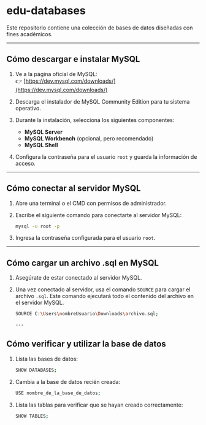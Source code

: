 # edu-databases
Este repositorio contiene una colección de bases de datos diseñadas con fines académicos.

---

## **Cómo descargar e instalar MySQL**
1. Ve a la página oficial de MySQL:  
   👉 [https://dev.mysql.com/downloads/](https://dev.mysql.com/downloads/)
   
2. Descarga el instalador de MySQL Community Edition para tu sistema operativo.

3. Durante la instalación, selecciona los siguientes componentes:
   - **MySQL Server**
   - **MySQL Workbench** (opcional, pero recomendado)
   - **MySQL Shell**

4. Configura la contraseña para el usuario `root` y guarda la información de acceso.

---

## **Cómo conectar al servidor MySQL**
1. Abre una terminal o el CMD con permisos de administrador.
2. Escribe el siguiente comando para conectarte al servidor MySQL:

   ```bash
   mysql -u root -p

3. Ingresa la contraseña configurada para el usuario `root`.

---

## **Cómo cargar un archivo .sql en MySQL**
1. Asegúrate de estar conectado al servidor MySQL.
2. Una vez conectado al servidor, usa el comando `SOURCE` para cargar el archivo `.sql`. Este comando ejecutará todo el contenido del archivo en el servidor MySQL.

   ```bash
   SOURCE C:\Users\nombreUsuario\Downloads\archivo.sql;

   ---

## **Cómo verificar y utilizar la base de datos**
1. Lista las bases de datos:

   ```bash
   SHOW DATABASES;

2. Cambia a la base de datos recién creada:

   ```bash
   USE nombre_de_la_base_de_datos;

3. Lista las tablas para verificar que se hayan creado correctamente:

   ```bash
   SHOW TABLES;
